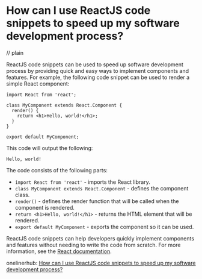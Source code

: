 # How can I use ReactJS code snippets to speed up my software development process?
// plain

ReactJS code snippets can be used to speed up software development process by providing quick and easy ways to implement components and features. For example, the following code snippet can be used to render a simple React component:

```
import React from 'react';

class MyComponent extends React.Component {
  render() {
    return <h1>Hello, world!</h1>;
  }
}

export default MyComponent;
```

This code will output the following:

```
Hello, world!
```

The code consists of the following parts:

* `import React from 'react'` - imports the React library.
* `class MyComponent extends React.Component` - defines the component class.
* `render()` - defines the render function that will be called when the component is rendered.
* `return <h1>Hello, world!</h1>` - returns the HTML element that will be rendered.
* `export default MyComponent` - exports the component so it can be used.

ReactJS code snippets can help developers quickly implement components and features without needing to write the code from scratch. For more information, see the [React documentation](https://reactjs.org/docs/getting-started.html).

onelinerhub: [How can I use ReactJS code snippets to speed up my software development process?](https://onelinerhub.com/reactjs/how-can-i-use-reactjs-code-snippets-to-speed-up-my-software-development-process)